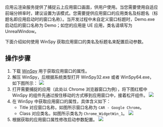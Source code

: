 应用云渲染服务提供了捕捉云上应用窗口画面，供用户使用。当您需要使用自适应前端分辨率时，建议设置为该模式。您需要提供应用窗口的应用类名及标题名（标题名即应用启动时的窗口名称）。当开发过程中未自定义窗口标题时，Demo.exe 启动后的窗口名称为 Demo；如您的应用是 UE 应用，类名请填写为 UnrealWindow。

下面介绍如何使用 WinSpy 获取应用窗口的类名及标题名来配置启动参数。

## 操作步骤
1. 下载 [WinSpy](https://sourceforge.net/projects/winspyex/files/latest/download) 用于获取应用窗口的属性。
2. 解压 WinSpy，后根据系统类型打开 WinSpy32.exe 或者 WinSpy64.exe，如下图所示：
![](https://qcloudimg.tencent-cloud.cn/raw/35718d094a252d147f578cb1e1ce9fa9.png)
3. 打开需要捕捉的应用（此处以 Chrome 浏览器窗口为例），将下图红框中 WinSpy 的组件先通过按住移动的方式移到应用窗口中，接着松开组件。
![](https://qcloudimg.tencent-cloud.cn/raw/32df5f426d39003b1bd5809f781ea703.png)
4. 在 WinSpy 中获取应用窗口的属性，具体含义如下：
	- Title 对应窗口名称，如图所示窗口名称为 `CAR - Google Chrome`。
	- Class 对应类名，如图所示类名为 `Chrome_WidgetWin_1`。
![](https://qcloudimg.tencent-cloud.cn/raw/9a3523c7b0f2cce86e47ea1317ddf6e6.png)
5. 根据获取的应用窗口属性修改启动参数配置。
![](https://qcloudimg.tencent-cloud.cn/raw/4d3821eb0fb5d7d176a041c394e7b933.png)
